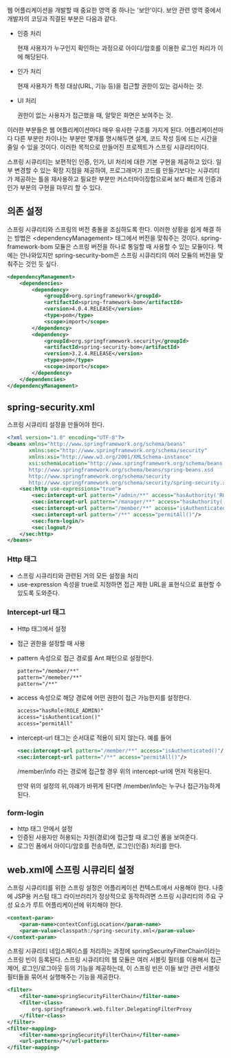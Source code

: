 웹 어플리케이션을 개발할 때 중요한 영역 중 하나는 '보안'이다. 보안 관련 영역 중에서 개발자의 코딩과 직결된 부분은 다음과 같다.

- 인증 처리 

  현재 사용자가 누구인지 확인하는 과정으로 아이디/암호를 이용한 로그인 처리가 이에 해당된다.

- 인가 처리

  현재 사용자가 특정 대상(URL, 기능 등)을 접근할 권한이 있는 검사하는 것.

- UI 처리

  권한이 없는 사용자가 접근했을 때, 알맞은 화면은 보여주는 것.

이러한 부분들은 웹 어플리케이션마다 매우 유사한 구조를 가지게 된다. 어플리케이션마다 다른 부분만 차이나는 부분만 몇개를 명시해두면 설계, 코드 작성 등에 드는 시간을 줄일 수 있을 것이다. 이러한 목적으로 만들어진 프로젝트가 스프링 시큐리티이다. 

스프링 시큐리티는 보편적인 인증, 인가, UI 처리에 대한 기본 구현을 제공하고 있다. 일부 변경할 수 있는 확장 지점을 제공하여, 프로그래머가 코드를 만들기보다는 시큐리티가 제공하는 틀을 재사용하고 필요한 부분만 커스터마이징함으로써 보다 빠르게 인증과 인가 부분의 구현을 마무리 할 수 있다.



## 의존 설정

스프링 시큐리티와 스프링의 버전 충돌을 조심하도록 한다. 이러한 상황을 쉽게 해결 하는 방법은 \<dependencyManagement> 태그에서 버전을 맞춰주는 것이다. spring-framework-bom 모듈은 스프링 버전을 하나로 통일할 때 사용할 수 있는 모듈이다. 책에는 안나와있지만 spring-security-bom은 스프링 시큐리티의 여러 모듈의 버전을 맞춰주는 것인 듯 싶다.

```xml
<dependencyManagement>
    <dependencies>
        <dependency>
            <groupId>org.springframework</groupId>
            <artifactId>spring-framework-bom</artifactId>
            <version>4.0.4.RELEASE</version>
            <type>pom</type>
            <scope>import</scope>
        </dependency>
        <dependency>
            <groupId>org.springframework.security</groupId>
            <artifactId>spring-security-bom</artifactId>
            <version>3.2.4.RELEASE</version>
            <type>pom</type>
            <scope>import</scope>
        </dependency>
    </dependencies>
</dependencyManagement>
```



## spring-security.xml

스프링 시큐리티 설정을 만들어야 한다.

```xml
<?xml version="1.0" encoding="UTF-8"?>
<beans xmlns="http://www.springframework.org/schema/beans"
       xmlns:sec="http://www.springframework.org/schema/security"
       xmlns:xsi="http://www.w3.org/2001/XMLSchema-instance"
       xsi:schemaLocation="http://www.springframework.org/schema/beans
       http://www.springframework.org/schema/beans/spring-beans.xsd
       http://www.springframework.org/schema/security
       http://www.springframework.org/schema/security/spring-security.xsd">
    <sec:http use-expressions="true">
        <sec:intercept-url pattern="/admin/**" access="hasAuthority('ROLE_ADMIN')"/>
        <sec:intercept-url pattern="/manager/**" access="hasAuthority('ROLE_MANAGER')"/>
        <sec:intercept-url pattern="/member/**" access="isAuthenticated()"/>
        <sec:intercept-url pattern="/**" access="permitAll()"/>
        <sec:form-login/>
        <sec:logout/>
    </sec:http>
</beans>
```



### Http 태그

- 스프링 시큐리티와 관련된 거의 모든 설정을 처리
- use-expression 속성을 true로 지정하면 접근 제한 URL을 표현식으로 표현할 수 있도록 도와준다.

### Intercept-url 태그

- Http 태그에서 설정

- 접근 권한을 설정할 때 사용

- pattern 속성으로 접근 경로를 Ant 패턴으로 설정한다.

  ```xml
  pattern="/member/**"
  pattern="/memeber/**"
  pattern="/**"
  ```

- access 속성으로 해당 경로에 어떤 권한이 접근 가능한지를 설정한다.

  ```xml
  access="hasRole(ROLE_ADMIN)"
  access="isAuthentication()"
  access="permitAll"
  ```

- intercept-url 태그는 순서대로 적용이 되지 않는다. 예를 들어

  ```xml
  <sec:intercept-url pattern="/member/**" access="isAuthenticated()"/>
  <sec:intercept-url pattern="/**" access="permitAll()"/>
  ```

  /member/info 라는 경로에 접근할 경우 위의 intercept-url에 먼저 적용된다.

  만약 위의 설정의 위,아래가 바뀌게 된다면 /member/info는 누구나 접근가능하게 된다.

### form-login

- http 태그 안에서 설정
- 인증된 사용자만 허용되는 자원(경로)에 접근할 때 로그인 폼을 보여준다.
- 로그인 폼에서 아이디/암호를 전송하면, 로그인(인증) 처리를 한다.



## web.xml에 스프링 시큐리티 설정

스프링 시큐리티를 위한 스프링 설정은 어플리케이션 컨텍스트에서 사용해야 한다. 나중에 JSP용 커스텀 태그 라이브러리가 정상적으로 동작하려면 스프링 시큐리티의 주요 구성 요소가 루트 어플리케이션에 위치해야 한다.

```xml
<context-param>
    <param-name>contextConfigLocation</param-name>
    <param-value>classpath:/spring-security.xml</param-value>
</context-param>
```



스프링 시큐리티 네임스페이스를 처리하는 과정에 springSecurityFilterChain이라는 스프링 빈이 등록된다. 스프링 시큐리티의 웹 모듈은 여러 서블릿 필터를 이용해서 접근 제어, 로그인/로그아웃 등의 기능을 제공하는데, 이 스프링 빈은 이들 보안 관련 서블릿 필터들을 묶어서 실행해주는 기능을 제공한다.

```xml
<filter>
    <filter-name>springSecurityFilterChain</filter-name>
    <filter-class>
        org.springframework.web.filter.DelegatingFilterProxy
    </filter-class>
</filter>
<filter-mapping>
    <filter-name>springSecurityFilterChain</filter-name>
    <url-pattern>/*</url-pattern>
</filter-mapping>
```

